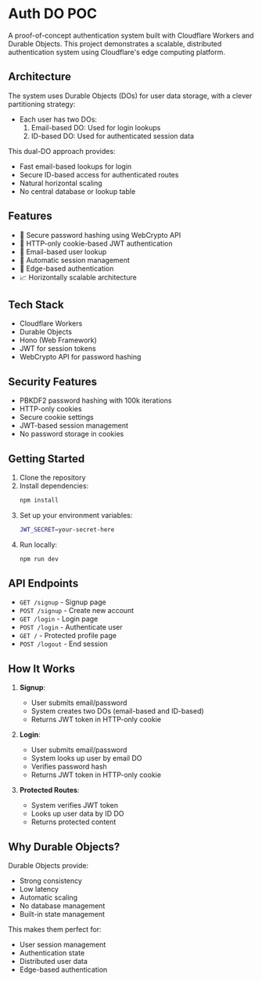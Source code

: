 # Auth DO POC

A proof-of-concept authentication system built with Cloudflare Workers and Durable Objects. This project demonstrates a scalable, distributed authentication system using Cloudflare's edge computing platform.

## Architecture

The system uses Durable Objects (DOs) for user data storage, with a clever partitioning strategy:

- Each user has two DOs:
  1. Email-based DO: Used for login lookups
  2. ID-based DO: Used for authenticated session data

This dual-DO approach provides:
- Fast email-based lookups for login
- Secure ID-based access for authenticated routes
- Natural horizontal scaling
- No central database or lookup table

## Features

- 🔐 Secure password hashing using WebCrypto API
- 🍪 HTTP-only cookie-based JWT authentication
- 📧 Email-based user lookup
- 🔄 Automatic session management
- 🚀 Edge-based authentication
- 📈 Horizontally scalable architecture

## Tech Stack

- Cloudflare Workers
- Durable Objects
- Hono (Web Framework)
- JWT for session tokens
- WebCrypto API for password hashing

## Security Features

- PBKDF2 password hashing with 100k iterations
- HTTP-only cookies
- Secure cookie settings
- JWT-based session management
- No password storage in cookies

## Getting Started

1. Clone the repository
2. Install dependencies:
   ```bash
   npm install
   ```
3. Set up your environment variables:
   ```bash
   JWT_SECRET=your-secret-here
   ```
4. Run locally:
   ```bash
   npm run dev
   ```

## API Endpoints

- `GET /signup` - Signup page
- `POST /signup` - Create new account
- `GET /login` - Login page
- `POST /login` - Authenticate user
- `GET /` - Protected profile page
- `POST /logout` - End session

## How It Works

1. **Signup**:
   - User submits email/password
   - System creates two DOs (email-based and ID-based)
   - Returns JWT token in HTTP-only cookie

2. **Login**:
   - User submits email/password
   - System looks up user by email DO
   - Verifies password hash
   - Returns JWT token in HTTP-only cookie

3. **Protected Routes**:
   - System verifies JWT token
   - Looks up user data by ID DO
   - Returns protected content

## Why Durable Objects?

Durable Objects provide:
- Strong consistency
- Low latency
- Automatic scaling
- No database management
- Built-in state management

This makes them perfect for:
- User session management
- Authentication state
- Distributed user data
- Edge-based authentication

